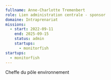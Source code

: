 ```yaml
---
fullname: Anne-Charlotte Tremenbert
role: Lien administration centrale - sponsor
domaine: Intraprenariat
missions:
  - start: 2022-09-11
    end: 2025-09-15
    status: admin
    startups:
      - monitorfish
startups:
  - monitorfish
---
```

Cheffe du pôle environnement